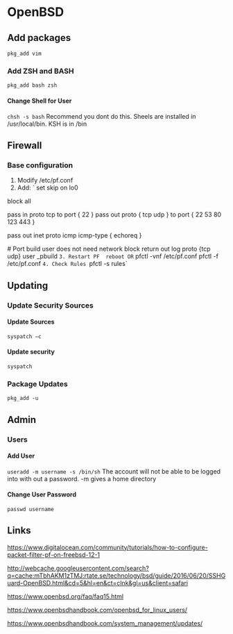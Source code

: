 # OpenBSD

## Add packages 
`pkg_add vim`

### Add ZSH and BASH
`pkg_add bash zsh`

#### Change Shell for User
`chsh -s bash`
Recommend you dont do this. Sheels are installed in /usr/local/bin. KSH is in /bin

## Firewall 

### Base configuration

1. Modify /etc/pf.conf 
2. Add: 
` 
set skip on lo0 
 
block all 
 
pass in proto tcp to port { 22 } 
pass out proto { tcp udp } to port { 22 53 80 123 443 } 
 
pass out inet proto icmp icmp-type { echoreq } 
 
\# Port build user does not need network 
block return out log proto {tcp udp} user _pbuild 
`
3. Restart PF 
reboot
 OR
`
pfctl -vnf /etc/pf.conf
pfctl -f /etc/pf.conf
`
4. Check Rules 
`pfctl -s rules`
 
## Updating 

### Update Security Sources

#### Update Sources 
`syspatch –c`

#### Update security
`syspatch`

### Package Updates
`pkg_add -u`

## Admin

### Users

#### Add User
`useradd -m username -s /bin/sh`
The account will not be able to be logged into with out a password.
-m gives a home directory

#### Change User Password
`passwd username`

## Links

https://www.digitalocean.com/community/tutorials/how-to-configure-packet-filter-pf-on-freebsd-12-1

http://webcache.googleusercontent.com/search?q=cache:mTbhAKM1zTMJ:rtate.se/technology/bsd/guide/2016/06/20/SSHGuard-OpenBSD.html&cd=5&hl=en&ct=clnk&gl=us&client=safari

https://www.openbsd.org/faq/faq15.html

https://www.openbsdhandbook.com/openbsd_for_linux_users/

https://www.openbsdhandbook.com/system_management/updates/

